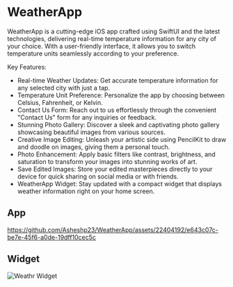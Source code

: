 # WeatherApp

WeatherApp is a cutting-edge iOS app crafted using SwiftUI and the latest technologies, delivering real-time temperature information for any city of your choice. With a user-friendly interface, it allows you to switch temperature units seamlessly according to your preference.

Key Features:

- Real-time Weather Updates: Get accurate temperature information for any selected city with just a tap.
- Temperature Unit Preference: Personalize the app by choosing between Celsius, Fahrenheit, or Kelvin.
- Contact Us Form: Reach out to us effortlessly through the convenient "Contact Us" form for any inquiries or feedback.
- Stunning Photo Gallery: Discover a sleek and captivating photo gallery showcasing beautiful images from various sources.
- Creative Image Editing: Unleash your artistic side using PencilKit to draw and doodle on images, giving them a personal touch.
- Photo Enhancement: Apply basic filters like contrast, brightness, and saturation to transform your images into stunning works of art.
- Save Edited Images: Store your edited masterpieces directly to your device for quick sharing on social media or with friends.
- WeatherApp Widget: Stay updated with a compact widget that displays weather information right on your home screen.



## App
https://github.com/Asheshp23/WeatherApp/assets/22404192/e643c07c-be7e-45f6-a0de-19dff10cec5c

## Widget

![Weathr Widget](https://github.com/Asheshp23/WeatherApp/assets/22404192/99ec369a-00fa-471d-9ae3-b805e84f46da)
